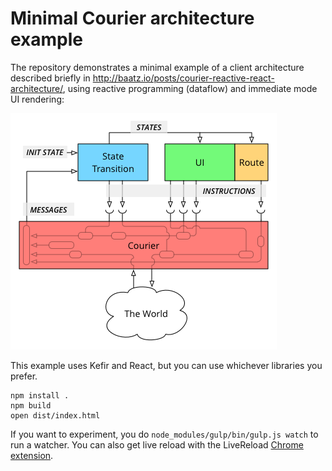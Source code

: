 Minimal Courier architecture example
====================================

The repository demonstrates a minimal example of a client architecture
described briefly in
http://baatz.io/posts/courier-reactive-react-architecture/, using reactive
programming (dataflow) and  immediate mode UI rendering:

![A diagram of the courier architecture](courier.png)

This example uses Kefir and React, but you can use whichever libraries you
prefer.

    npm install .
    npm build
    open dist/index.html

If you want to experiment, you do `node_modules/gulp/bin/gulp.js watch` to run
a watcher. You can also get live reload with the LiveReload [Chrome
extension](https://chrome.google.com/webstore/detail/livereload/jnihajbhpnppcggbcgedagnkighmdlei).
